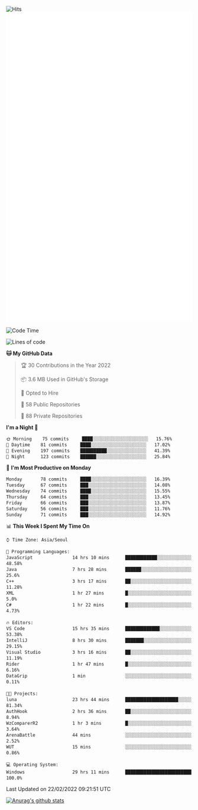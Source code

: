 ![Hits](https://hits.seeyoufarm.com/api/count/incr/badge.svg?url=https%3A%2F%2Fgithub.com%2Fkokose1234&count_bg=%2379C83D&title_bg=%23555555&icon=apple.svg&icon_color=%23E7E7E7&title=hits&edge_flat=false)
<br/>
![Metrics](https://github.com/kokose1234/kokose1234/blob/main/github-metrics.svg)

<!--START_SECTION:waka-->
![Code Time](http://img.shields.io/badge/Code%20Time-497%20hrs%2022%20mins-blue)

![Lines of code](https://img.shields.io/badge/From%20Hello%20World%20I%27ve%20Written-8%20Million%20lines%20of%20code-blue)

**🐱 My GitHub Data** 

> 🏆 30 Contributions in the Year 2022
 > 
> 📦 3.6 MB Used in GitHub's Storage 
 > 
> 💼 Opted to Hire
 > 
> 📜 58 Public Repositories 
 > 
> 🔑 88 Private Repositories  
 > 
**I'm a Night 🦉** 

```text
🌞 Morning    75 commits     ████░░░░░░░░░░░░░░░░░░░░░   15.76% 
🌆 Daytime    81 commits     ████░░░░░░░░░░░░░░░░░░░░░   17.02% 
🌃 Evening    197 commits    ██████████░░░░░░░░░░░░░░░   41.39% 
🌙 Night      123 commits    ██████░░░░░░░░░░░░░░░░░░░   25.84%

```
📅 **I'm Most Productive on Monday** 

```text
Monday       78 commits     ████░░░░░░░░░░░░░░░░░░░░░   16.39% 
Tuesday      67 commits     ███░░░░░░░░░░░░░░░░░░░░░░   14.08% 
Wednesday    74 commits     ████░░░░░░░░░░░░░░░░░░░░░   15.55% 
Thursday     64 commits     ███░░░░░░░░░░░░░░░░░░░░░░   13.45% 
Friday       66 commits     ███░░░░░░░░░░░░░░░░░░░░░░   13.87% 
Saturday     56 commits     ███░░░░░░░░░░░░░░░░░░░░░░   11.76% 
Sunday       71 commits     ███░░░░░░░░░░░░░░░░░░░░░░   14.92%

```


📊 **This Week I Spent My Time On** 

```text
⌚︎ Time Zone: Asia/Seoul

💬 Programming Languages: 
JavaScript               14 hrs 10 mins      ████████████░░░░░░░░░░░░░   48.58% 
Java                     7 hrs 28 mins       ██████░░░░░░░░░░░░░░░░░░░   25.6% 
C++                      3 hrs 17 mins       ██░░░░░░░░░░░░░░░░░░░░░░░   11.28% 
XML                      1 hr 27 mins        █░░░░░░░░░░░░░░░░░░░░░░░░   5.0% 
C#                       1 hr 22 mins        █░░░░░░░░░░░░░░░░░░░░░░░░   4.73%

🔥 Editors: 
VS Code                  15 hrs 35 mins      █████████████░░░░░░░░░░░░   53.38% 
IntelliJ                 8 hrs 30 mins       ███████░░░░░░░░░░░░░░░░░░   29.15% 
Visual Studio            3 hrs 16 mins       ██░░░░░░░░░░░░░░░░░░░░░░░   11.19% 
Rider                    1 hr 47 mins        █░░░░░░░░░░░░░░░░░░░░░░░░   6.16% 
DataGrip                 1 min               ░░░░░░░░░░░░░░░░░░░░░░░░░   0.11%

🐱‍💻 Projects: 
luna                     23 hrs 44 mins      ████████████████████░░░░░   81.34% 
AuthHook                 2 hrs 36 mins       ██░░░░░░░░░░░░░░░░░░░░░░░   8.94% 
WzComparerR2             1 hr 3 mins         █░░░░░░░░░░░░░░░░░░░░░░░░   3.64% 
ArenaBattle              44 mins             ░░░░░░░░░░░░░░░░░░░░░░░░░   2.52% 
WUT                      15 mins             ░░░░░░░░░░░░░░░░░░░░░░░░░   0.86%

💻 Operating System: 
Windows                  29 hrs 11 mins      █████████████████████████   100.0%

```


 Last Updated on 22/02/2022 09:21:51 UTC
<!--END_SECTION:waka-->

[![Anurag's github stats](https://github-readme-stats.vercel.app/api?username=kokose1234&theme=dracula)](https://github.com/anuraghazra/github-readme-stats)



	
